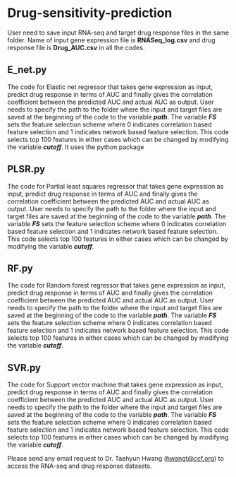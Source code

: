 # Drug-sensitivity-prediction
User need to save input RNA-seq and target drug response files in the same folder. Name of input gene expression file is **RNASeq_log.csv** and drug response file is **Drug_AUC.csv** in all the codes. 

## **E_net.py** 

The code for Elastic net regressor that takes gene expression as input, predict drug response in terms of AUC and finally gives the correlation coefficient between the predicted AUC and actual AUC as output. User needs to specify the path to the folder where the input and target files are saved at the beginning of the code to the variable **_path_**. The variable **_FS_** sets the feature selection scheme where 0 indicates correlation based feature selection and 1 indicates network based feature selection. This code selects top 100 features in either cases which can be changed by modifying the variable **_cutoff_**. It uses the python package 

## **PLSR.py** 

The code for Partial least squares regressor that takes gene expression as input, predict drug response in terms of AUC and finally gives the correlation coefficient between the predicted AUC and actual AUC as output. User needs to specify the path to the folder where the input and target files are saved at the beginning of the code to the variable **_path_**. The variable **_FS_** sets the feature selection scheme where 0 indicates correlation based feature selection and 1 indicates network based feature selection. This code selects top 100 features in either cases which can be changed by modifying the variable **_cutoff_**.

## **RF.py** 

The code for Random forest regressor that takes gene expression as input, predict drug response in terms of AUC and finally gives the correlation coefficient between the predicted AUC and actual AUC as output. User needs to specify the path to the folder where the input and target files are saved at the beginning of the code to the variable **_path_**. The variable **_FS_** sets the feature selection scheme where 0 indicates correlation based feature selection and 1 indicates network based feature selection. This code selects top 100 features in either cases which can be changed by modifying the variable **_cutoff_**.

## **SVR.py** 

The code for Support vector machine that takes gene expression as input, predict drug response in terms of AUC and finally gives the correlation coefficient between the predicted AUC and actual AUC as output. User needs to specify the path to the folder where the input and target files are saved at the beginning of the code to the variable **_path_**. The variable **_FS_** sets the feature selection scheme where 0 indicates correlation based feature selection and 1 indicates network based feature selection. This code selects top 100 features in either cases which can be changed by modifying the variable **_cutoff_**.

Please send any email request to Dr. Taehyun Hwang (hwangt@ccf.org) to access the RNA-seq and drug response datasets.
